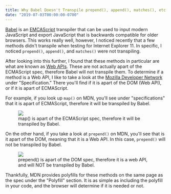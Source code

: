 ```yaml
---
title: Why Babel Doesn't Transpile prepend(), append(), matches(), etc.
date: "2019-07-03T00:00:00-0700"
---
```


[Babel](https://babeljs.io/) is an [EMCAScript](https://en.wikipedia.org/wiki/ECMAScript) transpiler that can be used to input modern JavaScript and export JavaScript that is backwards compatible for older browsers. This works really well, however, I noticed recently that a few methods didn't transpile when testing for Internet Explorer 11. In specific, I noticed `prepend()`, `append()`, and `matches()` were not transpiling.

After looking into this further, I found that these methods in particular are what are known as [Web APIs](https://developer.mozilla.org/en-US/docs/Web/API). These are not actually apart of the ECMAScript spec, therefore Babel will not transpile them. To determine if a method is a Web API, I like to take a look at the [Mozilla Developer Network](https://developer.mozilla.org/en-US/) under "Specification." There you'll find if it is apart of the DOM (Web API), or if it is apart of ECMAScript.

For example, if you look up `map()` on MDN, you'll see under "specifications" that it is apart of ECMAScript, therefore it will be transpiled by Babel.

<figure>
    <img src="/why-babel-doesnt-transpile-prepend-append-matches/map_ecma_spec.png" />
    <figcaption>map() is apart of the ECMAScript spec, therefore it will be transpiled by Babel.</figcaption>
</figure>

On the other hand, if you take a look at `prepend()` on MDN, you'll see that is it apart of the DOM, meaning that it is a Web API. In this case, `prepend()` will not be transpiled by Babel.

<figure>
    <img src="/why-babel-doesnt-transpile-prepend-append-matches/prepend_dom_spec.png" />
    <figcaption>prepend() is apart of the DOM spec, therefore it is a web API, and will NOT be transpiled by Babel.</figcaption>
</figure>

Thankfully, MDN provides polyfills for these methods on the same page as the spec under the "Polyfill" section. It is as simple as including the polyfill in your code, and the browser will determine if it is needed or not.
